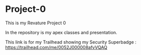 # Project-0

This is my Revature Project 0

In the repository is my apex classes and presentation.

This link is for my Trailhead showing my Security Superbadge : https://trailhead.com/me/0052J000008afvVQAQ
